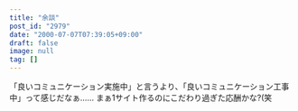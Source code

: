 ```yaml
---
title: "余談"
post_id: "2979"
date: "2000-07-07T07:39:05+09:00"
draft: false
image: null
tag: []
---
```



「良いコミュニケーション実施中」と言うより、「良いコミュニケーション工事中」って感じだなぁ…… まぁ1サイト作るのにこだわり過ぎた応酬かな?(笑
